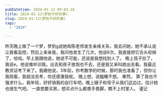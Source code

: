```yaml
---
pubDatetime: 2024-01-13 09:03:18
title: 2024-01-12(梦到不好的事)
slug: 2024-01-12(梦到不好的事)
tags:
  - "2024"

---
```


昨天晚上做了一个梦，梦到g说她和陈老师发生亲缘关系，我去问她，她不承认说让我看监控，然后上来亲我，我问他发生了几次，他说6次，我直接把它舌头咬掉了，哈哈。早上我跟他说，她说不可能，还说是我想找别人了。
晚上孩子拉了，我说e。他说难听训我。出去和孩子放炮也不去，还是我又来叫她出去看。我最近教资证考下来了。我跟他说，3年前，你考数学的时候，那时我也准备了，但你让我陪着，我就没去考，你还感激我呢。 晚上想，说瞌睡不想。  果然。 算了我也不强求什么。我年轻，好好骑我的自行车吧。晚上嫂子和侄子从我们这边过，估计她也很生气吧。  一直想要买房。想买点什么都畏手畏脚，瞧不上村里人。 谨记

